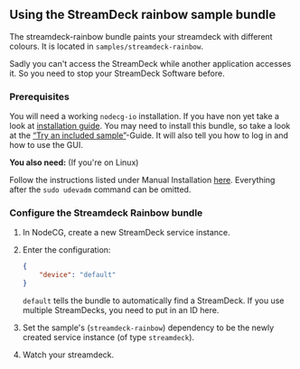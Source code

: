 ## Using the StreamDeck rainbow sample bundle

The streamdeck-rainbow bundle paints your streamdeck with different colours. It
is located in `samples/streamdeck-rainbow`.

Sadly you can't access the StreamDeck while another application accesses it. So
you need to stop your StreamDeck Software before.

### Prerequisites

You will need a working `nodecg-io` installation. If you have non yet take a
look at [installation guide](../getting_started/install.md). You may need to
install this bundle, so take a look at the
[“Try an included sample”](../getting_started/try_example_bundle.md)-Guide. It
will also tell you how to log in and how to use the GUI.

**You also need:** (If you're on Linux)

Follow the instructions listed under Manual Installation
[here](https://github.com/timothycrosley/streamdeck-ui/blob/master/README.md).
Everything after the `sudo udevadm` command can be omitted.

### Configure the Streamdeck Rainbow bundle

1. In NodeCG, create a new StreamDeck service instance.

2. Enter the configuration:

    ```json
    {
        "device": "default"
    }
    ```

    `default` tells the bundle to automatically find a StreamDeck. If you use
    multiple StreamDecks, you need to put in an ID here.

3. Set the sample's (`streamdeck-rainbow`) dependency to be the newly created
   service instance (of type `streamdeck`).

4. Watch your streamdeck.
